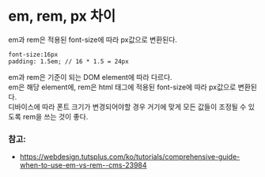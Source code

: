 # em, rem, px 차이

em과 rem은 적용된 font-size에 따라 px값으로 변환된다.  

    font-size:16px
    padding: 1.5em; // 16 * 1.5 = 24px

em과 rem은 기준이 되는 DOM element에 따라 다르다.  
em은 해당 element에, rem은 html 태그에 적용된 font-size에 따라 px값으로 변환된다.  
디바이스에 따라 폰트 크기가 변경되어야할 경우 거기에 맞게 모든 값들이 조정될 수 있도록 rem을 쓰는 것이 좋다.

### 참고: 
- https://webdesign.tutsplus.com/ko/tutorials/comprehensive-guide-when-to-use-em-vs-rem--cms-23984 
	